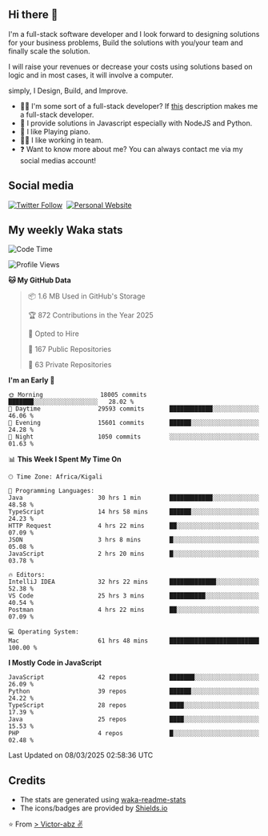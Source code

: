 ## Hi there 👋
I'm a full-stack software developer and I look forward to designing solutions for your business problems, Build the solutions with you/your team and finally scale the solution.

I will raise your revenues or decrease your costs using solutions based on logic and in most cases, it will involve a computer.

simply, I Design, Build, and Improve.

- 👨‍💻 I'm some sort of a full-stack developer? If [this](https://www.w3schools.com/whatis/whatis_fullstack.asp) description makes me a full-stack developer.
- 🌱 I provide solutions in Javascript especially with NodeJS and Python. 
- 🎹 I like Playing piano.
- 👯‍♀️ I like working in team.
- ❓ Want to know more about me? You can always contact me via my social medias account!

## Social media
[![Twitter Follow](https://img.shields.io/twitter/follow/vicky_abz?color=%231DA1F2&label=Twitter&style=for-the-badge&logo=twitter&logoColor=ffffff)](https://twitter.com/vicky_abz)
‎‎ [![Personal Website](https://img.shields.io/static/v1?label=visit&message=victor-abz.com&color=%235F021F&style=for-the-badge)](https://victor-abz.com/)

## My weekly Waka stats
<!--START_SECTION:waka-->
![Code Time](http://img.shields.io/badge/Code%20Time-1%2C247%20hrs%2022%20mins-blue)

![Profile Views](http://img.shields.io/badge/Profile%20Views-0-blue)

**🐱 My GitHub Data** 

> 📦 1.6 MB Used in GitHub's Storage 
 > 
> 🏆 872 Contributions in the Year 2025
 > 
> 💼 Opted to Hire
 > 
> 📜 167 Public Repositories 
 > 
> 🔑 63 Private Repositories 
 > 
**I'm an Early 🐤** 

```text
🌞 Morning                18005 commits       ███████░░░░░░░░░░░░░░░░░░   28.02 % 
🌆 Daytime                29593 commits       ████████████░░░░░░░░░░░░░   46.06 % 
🌃 Evening                15601 commits       ██████░░░░░░░░░░░░░░░░░░░   24.28 % 
🌙 Night                  1050 commits        ░░░░░░░░░░░░░░░░░░░░░░░░░   01.63 % 
```


📊 **This Week I Spent My Time On** 

```text
🕑︎ Time Zone: Africa/Kigali

💬 Programming Languages: 
Java                     30 hrs 1 min        ████████████░░░░░░░░░░░░░   48.58 % 
TypeScript               14 hrs 58 mins      ██████░░░░░░░░░░░░░░░░░░░   24.23 % 
HTTP Request             4 hrs 22 mins       ██░░░░░░░░░░░░░░░░░░░░░░░   07.09 % 
JSON                     3 hrs 8 mins        █░░░░░░░░░░░░░░░░░░░░░░░░   05.08 % 
JavaScript               2 hrs 20 mins       █░░░░░░░░░░░░░░░░░░░░░░░░   03.78 % 

🔥 Editors: 
IntelliJ IDEA            32 hrs 22 mins      █████████████░░░░░░░░░░░░   52.38 % 
VS Code                  25 hrs 3 mins       ██████████░░░░░░░░░░░░░░░   40.54 % 
Postman                  4 hrs 22 mins       ██░░░░░░░░░░░░░░░░░░░░░░░   07.09 % 

💻 Operating System: 
Mac                      61 hrs 48 mins      █████████████████████████   100.00 % 
```

**I Mostly Code in JavaScript** 

```text
JavaScript               42 repos            ███████░░░░░░░░░░░░░░░░░░   26.09 % 
Python                   39 repos            ██████░░░░░░░░░░░░░░░░░░░   24.22 % 
TypeScript               28 repos            ████░░░░░░░░░░░░░░░░░░░░░   17.39 % 
Java                     25 repos            ████░░░░░░░░░░░░░░░░░░░░░   15.53 % 
PHP                      4 repos             █░░░░░░░░░░░░░░░░░░░░░░░░   02.48 % 
```




 Last Updated on 08/03/2025 02:58:36 UTC
<!--END_SECTION:waka-->

## Credits
- The stats are generated using [waka-readme-stats](https://github.com/anmol098/waka-readme-stats)
- The icons/badges are provided by [Shields.io](https://shields.io/)

⭐️ From [> Victor-abz ✌](https://victor-abz.com/)
